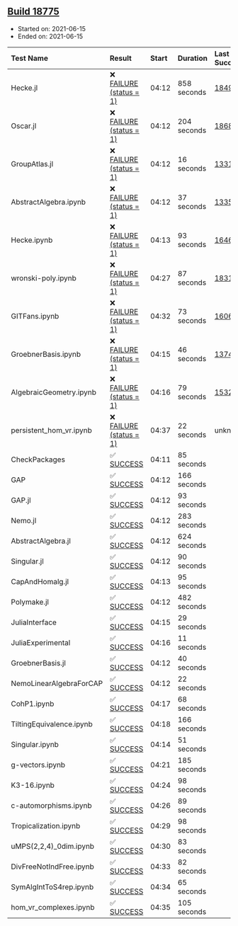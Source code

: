 ## [Build 18775](https://oscarci.mathematik.uni-kl.de/job/oscar/18775/)

* Started on: 2021-06-15
* Ended on: 2021-06-15

| Test Name    | Result | Start | Duration | Last Success | First Failure |
|:-------------|:-------|:------|:---------|:-------------|:--------------|
| Hecke.jl | ❌ [FAILURE (status = 1)](https://oscarci.mathematik.uni-kl.de/job/oscar/18775/artifact/logs/build-18775/Hecke.jl.log) | 04:12 | 858 seconds | [18490](https://oscarci.mathematik.uni-kl.de/job/oscar/18490/) | [18491](https://oscarci.mathematik.uni-kl.de/job/oscar/18491/) |
| Oscar.jl | ❌ [FAILURE (status = 1)](https://oscarci.mathematik.uni-kl.de/job/oscar/18775/artifact/logs/build-18775/Oscar.jl.log) | 04:12 | 204 seconds | [18684](https://oscarci.mathematik.uni-kl.de/job/oscar/18684/) | [18685](https://oscarci.mathematik.uni-kl.de/job/oscar/18685/) |
| GroupAtlas.jl | ❌ [FAILURE (status = 1)](https://oscarci.mathematik.uni-kl.de/job/oscar/18775/artifact/logs/build-18775/GroupAtlas.jl.log) | 04:12 | 16 seconds | [13311](https://oscarci.mathematik.uni-kl.de/job/oscar/13311/) | [13312](https://oscarci.mathematik.uni-kl.de/job/oscar/13312/) |
| AbstractAlgebra.ipynb | ❌ [FAILURE (status = 1)](https://oscarci.mathematik.uni-kl.de/job/oscar/18775/artifact/logs/build-18775/AbstractAlgebra.ipynb.log) | 04:12 | 37 seconds | [13355](https://oscarci.mathematik.uni-kl.de/job/oscar/13355/) | [13356](https://oscarci.mathematik.uni-kl.de/job/oscar/13356/) |
| Hecke.ipynb | ❌ [FAILURE (status = 1)](https://oscarci.mathematik.uni-kl.de/job/oscar/18775/artifact/logs/build-18775/Hecke.ipynb.log) | 04:13 | 93 seconds | [16463](https://oscarci.mathematik.uni-kl.de/job/oscar/16463/) | [16464](https://oscarci.mathematik.uni-kl.de/job/oscar/16464/) |
| wronski-poly.ipynb | ❌ [FAILURE (status = 1)](https://oscarci.mathematik.uni-kl.de/job/oscar/18775/artifact/logs/build-18775/wronski-poly.ipynb.log) | 04:27 | 87 seconds | [18314](https://oscarci.mathematik.uni-kl.de/job/oscar/18314/) | [18315](https://oscarci.mathematik.uni-kl.de/job/oscar/18315/) |
| GITFans.ipynb | ❌ [FAILURE (status = 1)](https://oscarci.mathematik.uni-kl.de/job/oscar/18775/artifact/logs/build-18775/GITFans.ipynb.log) | 04:32 | 73 seconds | [16068](https://oscarci.mathematik.uni-kl.de/job/oscar/16068/) | [16069](https://oscarci.mathematik.uni-kl.de/job/oscar/16069/) |
| GroebnerBasis.ipynb | ❌ [FAILURE (status = 1)](https://oscarci.mathematik.uni-kl.de/job/oscar/18775/artifact/logs/build-18775/GroebnerBasis.ipynb.log) | 04:15 | 46 seconds | [13748](https://oscarci.mathematik.uni-kl.de/job/oscar/13748/) | [13749](https://oscarci.mathematik.uni-kl.de/job/oscar/13749/) |
| AlgebraicGeometry.ipynb | ❌ [FAILURE (status = 1)](https://oscarci.mathematik.uni-kl.de/job/oscar/18775/artifact/logs/build-18775/AlgebraicGeometry.ipynb.log) | 04:16 | 79 seconds | [15322](https://oscarci.mathematik.uni-kl.de/job/oscar/15322/) | [15323](https://oscarci.mathematik.uni-kl.de/job/oscar/15323/) |
| persistent_hom_vr.ipynb | ❌ [FAILURE (status = 1)](https://oscarci.mathematik.uni-kl.de/job/oscar/18775/artifact/logs/build-18775/persistent_hom_vr.ipynb.log) | 04:37 | 22 seconds | unknown | unknown |
| CheckPackages | ✅ [SUCCESS](https://oscarci.mathematik.uni-kl.de/job/oscar/18775/artifact/logs/build-18775/CheckPackages.log) | 04:11 | 85 seconds |  |  |
| GAP | ✅ [SUCCESS](https://oscarci.mathematik.uni-kl.de/job/oscar/18775/artifact/logs/build-18775/GAP.log) | 04:12 | 166 seconds |  |  |
| GAP.jl | ✅ [SUCCESS](https://oscarci.mathematik.uni-kl.de/job/oscar/18775/artifact/logs/build-18775/GAP.jl.log) | 04:12 | 93 seconds |  |  |
| Nemo.jl | ✅ [SUCCESS](https://oscarci.mathematik.uni-kl.de/job/oscar/18775/artifact/logs/build-18775/Nemo.jl.log) | 04:12 | 283 seconds |  |  |
| AbstractAlgebra.jl | ✅ [SUCCESS](https://oscarci.mathematik.uni-kl.de/job/oscar/18775/artifact/logs/build-18775/AbstractAlgebra.jl.log) | 04:12 | 624 seconds |  |  |
| Singular.jl | ✅ [SUCCESS](https://oscarci.mathematik.uni-kl.de/job/oscar/18775/artifact/logs/build-18775/Singular.jl.log) | 04:12 | 90 seconds |  |  |
| CapAndHomalg.jl | ✅ [SUCCESS](https://oscarci.mathematik.uni-kl.de/job/oscar/18775/artifact/logs/build-18775/CapAndHomalg.jl.log) | 04:13 | 95 seconds |  |  |
| Polymake.jl | ✅ [SUCCESS](https://oscarci.mathematik.uni-kl.de/job/oscar/18775/artifact/logs/build-18775/Polymake.jl.log) | 04:12 | 482 seconds |  |  |
| JuliaInterface | ✅ [SUCCESS](https://oscarci.mathematik.uni-kl.de/job/oscar/18775/artifact/logs/build-18775/JuliaInterface.log) | 04:15 | 29 seconds |  |  |
| JuliaExperimental | ✅ [SUCCESS](https://oscarci.mathematik.uni-kl.de/job/oscar/18775/artifact/logs/build-18775/JuliaExperimental.log) | 04:16 | 11 seconds |  |  |
| GroebnerBasis.jl | ✅ [SUCCESS](https://oscarci.mathematik.uni-kl.de/job/oscar/18775/artifact/logs/build-18775/GroebnerBasis.jl.log) | 04:12 | 40 seconds |  |  |
| NemoLinearAlgebraForCAP | ✅ [SUCCESS](https://oscarci.mathematik.uni-kl.de/job/oscar/18775/artifact/logs/build-18775/NemoLinearAlgebraForCAP.log) | 04:12 | 22 seconds |  |  |
| CohP1.ipynb | ✅ [SUCCESS](https://oscarci.mathematik.uni-kl.de/job/oscar/18775/artifact/logs/build-18775/CohP1.ipynb.log) | 04:17 | 68 seconds |  |  |
| TiltingEquivalence.ipynb | ✅ [SUCCESS](https://oscarci.mathematik.uni-kl.de/job/oscar/18775/artifact/logs/build-18775/TiltingEquivalence.ipynb.log) | 04:18 | 166 seconds |  |  |
| Singular.ipynb | ✅ [SUCCESS](https://oscarci.mathematik.uni-kl.de/job/oscar/18775/artifact/logs/build-18775/Singular.ipynb.log) | 04:14 | 51 seconds |  |  |
| g-vectors.ipynb | ✅ [SUCCESS](https://oscarci.mathematik.uni-kl.de/job/oscar/18775/artifact/logs/build-18775/g-vectors.ipynb.log) | 04:21 | 185 seconds |  |  |
| K3-16.ipynb | ✅ [SUCCESS](https://oscarci.mathematik.uni-kl.de/job/oscar/18775/artifact/logs/build-18775/K3-16.ipynb.log) | 04:24 | 98 seconds |  |  |
| c-automorphisms.ipynb | ✅ [SUCCESS](https://oscarci.mathematik.uni-kl.de/job/oscar/18775/artifact/logs/build-18775/c-automorphisms.ipynb.log) | 04:26 | 89 seconds |  |  |
| Tropicalization.ipynb | ✅ [SUCCESS](https://oscarci.mathematik.uni-kl.de/job/oscar/18775/artifact/logs/build-18775/Tropicalization.ipynb.log) | 04:29 | 98 seconds |  |  |
| uMPS(2,2,4)_0dim.ipynb | ✅ [SUCCESS](https://oscarci.mathematik.uni-kl.de/job/oscar/18775/artifact/logs/build-18775/uMPS-2-2-4-_0dim.ipynb.log) | 04:30 | 83 seconds |  |  |
| DivFreeNotIndFree.ipynb | ✅ [SUCCESS](https://oscarci.mathematik.uni-kl.de/job/oscar/18775/artifact/logs/build-18775/DivFreeNotIndFree.ipynb.log) | 04:33 | 82 seconds |  |  |
| SymAlgIntToS4rep.ipynb | ✅ [SUCCESS](https://oscarci.mathematik.uni-kl.de/job/oscar/18775/artifact/logs/build-18775/SymAlgIntToS4rep.ipynb.log) | 04:34 | 65 seconds |  |  |
| hom_vr_complexes.ipynb | ✅ [SUCCESS](https://oscarci.mathematik.uni-kl.de/job/oscar/18775/artifact/logs/build-18775/hom_vr_complexes.ipynb.log) | 04:35 | 105 seconds |  |  |
